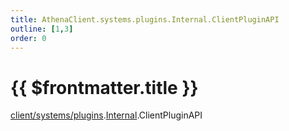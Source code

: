 ```yaml
---
title: AthenaClient.systems.plugins.Internal.ClientPluginAPI
outline: [1,3]
order: 0
---
```


# {{ $frontmatter.title }}


[client/systems/plugins](../modules/client_systems_plugins.md).[Internal](../modules/client_systems_plugins_Internal.md).ClientPluginAPI
